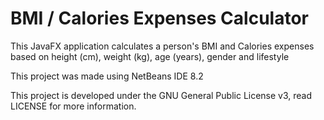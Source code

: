 # BMI / Calories Expenses Calculator

This JavaFX application calculates a person's BMI and Calories expenses based on
height (cm), weight (kg), age (years), gender and lifestyle

This project was made using NetBeans IDE 8.2

This project is developed under the GNU General Public License v3, read LICENSE 
for more information.